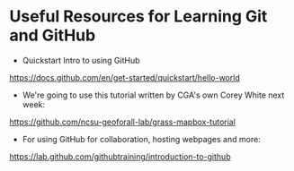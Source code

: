# Useful Resources for Learning Git and GitHub

* Quickstart Intro to using GitHub

https://docs.github.com/en/get-started/quickstart/hello-world

* We're going to use this tutorial written by CGA's own Corey White next week:

https://github.com/ncsu-geoforall-lab/grass-mapbox-tutorial

* For using GitHub for collaboration, hosting webpages and more:

https://lab.github.com/githubtraining/introduction-to-github
